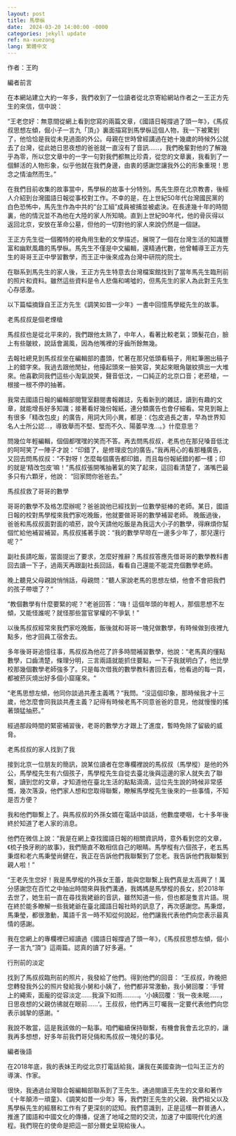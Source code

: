 ```yaml
---
layout: post
title: 馬學枞
date:  2024-03-20 14:00:00 -0000
categories: jekyll update
ref: ma-xuezong
lang: 繁體中文
---
```

作者：王昀

編者前言

在本網站建立大約一年多，我們收到了一位讀者從北京寄給網站作者之一王正方先生的來信，信中說：

“王老您好：無意間從網上看到您寫的兩篇文章，《國語日報撐過了頭一年》，《馬叔叔思想左傾，倔小子一言九「頂」》裏面描寫到馬學枞這個人物，我一下被驚到了，他恰恰是我從未見過面的外公。母親在世時曾經講過在她十幾歲的時候外公就去了台灣，從此她日思夜想的爸爸就一直沒有了音訊……，我們晚輩對他的了解幾乎為零，所以您文章中的一字一句對我們都無比珍貴，從您的文章裏，我看到了一個鮮活的人物形象，似乎他就在我們身邊，由衷的感謝您讓我外公的形象重現！思念之情油然而生。”

在我們目前收集的故事當中，馬學枞的故事十分特別。馬先生原在北京教書，後經人介紹到台灣國語日報從事校對工作。不幸的是，在上世紀50年代台灣國民黨的白色恐怖中，馬先生作為中共的“台工組”成員被捕並被處決。在長達幾十年的時間裏，他的情況並不為他在大陸的家人所知曉。直到上世紀90年代，他的骨灰得以返回北京，安放在革命公墓，但他的一切對他的家人來說仍然是一個謎。

王正方先生從一個獨特的視角用生動的文學描述，展現了一個在台灣生活的知識豐富和幽默風趣的馬學枞。馬先生不僅是中文編輯，還精通代數，他曾輔導王正方先生的哥哥王正中學習數學，而王正中後來成為台灣中研院的院士。

在聯系到馬先生的家人後，王正方先生特意去台灣檔案館找到了當年馬先生臨刑前的照片和資料。雖然這些資料是令人悲傷和唏噓的，但馬先生的家人為此對王先生心存感激。

以下篇幅摘錄自王正方先生《調笑如昔一少年》一書中回憶馬學縱先生的故事。

老馬叔叔是個老煙槍

馬叔叔也是從北平來的，我們跟他太熟了，中年人，看著比較老氣；頭髮花白，臉上有些皺紋，說話會漏風，因為他嘴裡的牙齒所餘無幾。

去報社總見到馬叔叔坐在編輯部的盡頭，忙著在那兒低頭看稿子，用紅筆圈出稿子上的錯字來。我過去跟他閒扯，他擡起頭來一臉笑容，笑起來眼角皺紋擠出一大堆來。他喜歡同我們這些小淘氣說笑，聲音低沈，一口純正的北京口音；老菸槍，一根接一根不停的抽著。
	   
我常去國語日報的編輯部閱覽室翻閱書報雜誌，先看新到的雜誌，讀到有趣的文章，就能增長好多知識；接著看好幾份報紙，連分類廣告也會仔細看。常見到報上有很多「精改包皮」的廣告，用詞大同小異，都是：《包皮過長之害，早為世界知名人士所公認…，導致舉而不堅、堅而不久、陽萎早洩…。》什麼意思？

問幾位年輕編輯，個個都嘿嘿的笑而不答。再去問馬叔叔，老馬也在那兒嗓音低沈的呵呵笑了一陣子才說：“印錯了，是修理皮包的廣告。”我再用心的看那種廣告，又回去問馬叔叔：“不對呀！怎麼每個廣告都印錯，而且每份報紙錯的都一樣；印的就是‘精改包皮’嘛！”馬叔叔張開嘴抽著氣的笑了起來，這回看清楚了，滿嘴巴最多只有六顆牙，他說： “回家問你爸爸去。”

馬叔叔救了哥哥的數學

哥哥的數學不及格怎麼辦呢？爸爸說他已經找到一位數學挺棒的老師。某日，國語日報的校對馬學樅來我們家吃晚飯，他就要做哥哥的數學補習老師。
晚飯過後，爸爸和馬叔叔面對面的噴菸，說今天請他吃飯是為我這大小子的數學，得麻煩你幫個忙給他補習補習。馬叔叔搖著手說：“我的數學早晾在一邊多少年了，那兒還行呢？”

副社長請吃飯，當面提出了要求，怎麼好推辭？馬叔叔答應先借哥哥的數學教科書回去讀一下子，過兩天再跟副社長回話，看看自己還能不能混充個數學老師。
 
晚上聽見父母親說悄悄話，母親問：“聽人家說老馬的思想左傾，他會不會把我們的孩子帶壞了？“
 
“教個數學有什麼要緊的呢？“老爸回答：“嗨！這個年頭的年輕人，那個思想不左傾，又能怪誰呢？就怪那些當官掌權的不爭氣！”
 
以後馬叔叔經常來我們家吃晚飯，飯後就和哥哥一塊兒做數學，有時候做到夜裡九點多，他才回員工宿舍去。
 
多年後哥哥追憶往事，馬叔叔為他花了許多時間補習數學，他說：“老馬真的懂點數學，口齒清楚，條理分明，三言兩語就能抓住要點，一下子我就明白了，他比學校那幾個數學老師強多了。只是每次借我的數學教科書回去看，他看過的每一頁，都被菸灰燒出好多個小窟窿來。“

“老馬思想左傾，他同你談過共產主義嗎？“我問。“沒這個印象，那時候我才十三歲，他怎麼會同我談共產主義？記得有時候老馬不同意爸爸的意見，他就慢慢的搖著頭猛抽菸。”

經過那段時間的緊密補習後，老哥的數學方才跟上了進度，暫時免除了留級的威脅。

老馬叔叔的家人找到了我

接到北京一位朋友的簡訊，說某位讀者在您專欄裡說的馬叔叔（馬學樅）是他的外公，馬學樅先生有六個孩子，馬學樅先生自從去臺北後與這邊的家人就失去了聯繫，讀到您的文章，才知道他在臺北生活的點點滴滴，這位先生說的時候非常感慨，幾次落淚，他們家人想和您取得聯繫，瞭解馬學樅先生後來的一些事情，不知是否方便？

我和他們聯繫上了。與馬叔叔的外孫女婿在電話中談話，他數度哽咽，七十多年後終於知道了老人家的消息。

他們在微信上說：“我是在網上查找國語日報的相關資訊時，意外看到您的文章，《梳子換牙刷的故事》，我們簡直不敢相信自己的眼睛。馬學樅有六個孩子，老五馬秉煜和老六馬秉瑩尚健在，我正在告訴他們我聯繫到了您老。我告訴他們我聯繫到親人啦！”

“王老先生您好！我是馬學樅的外孫女王蕾，能與您聯繫上我們真是太高興了！萬分感謝您在百忙之中抽出時間來與我們溝通，我媽媽是馬學樅的長女，於2018年去世了，她生前一直在尋找我姥爺的音訊，雖然知道一些，但也都是隻言片語。現在終於能多瞭解一些我姥爺在臺北國語日報社時的訊息了，再次感謝您。馬秉煜，馬秉瑩，都很激動，萬語千言一時不知從何說起，他們讓我代表他們向您表示最真情的感謝。

我在您網上的專欄裡已經讀過《國語日報撐過了頭一年》，《馬叔叔思想左傾，倔小子一言九“頂”》這兩篇。認真的讀了好多遍。“
 
行刑前的淡定

找到了馬叔叔臨刑前的照片，我發給了他們。得到他們的回音：
 “王叔叔，昨晚把您轉發我外公的照片發給我小舅和小姨了，他們都非常激動，我小舅回覆：‘手臂上的繩索，面龐的從容淡定……我淚下如雨………。‘小姨回覆：‘我一夜未眠……，日思夜想的父親仿彿就在眼前……‘。王叔叔，他們再三叮囑我一定要代表他們向您表示誠摯的感謝。“

我說不敢當，這是我該做的一點事。咱們繼續保持聯繫，有機會我會去北京的，讓我再多想想，好多年前我們哥兒倆和馬叔叔一塊兒的事兒。


編者後語

在2018年底，我的表妹王昀從北京打電話給我，讓我在美國查詢一位叫王正方的導演、作家。

很快，我通過台灣聯合報編輯部聯系到了王先生。通過閱讀王先生的文章和著作《十年顛沛一頑童》、《調笑如昔一少年》等，我們對王先生的父親、我們祖父以及馬學枞先生的經曆和工作有了更深刻的認知。我們意識到，正是這樣一群普通人，推進了國語和中國文化的傳播，促進了地域之間的交流，加速了中國現代化的進程。我們現在的使命是把這一部分曆史呈現給後人。


